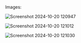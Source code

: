 Images:

![Screenshot 2024-10-20 120947](https://github.com/user-attachments/assets/9f6977a5-cc1a-4ee8-9f0f-75845c8827cc)

![Screenshot 2024-10-20 121012](https://github.com/user-attachments/assets/49483670-d9be-430d-a244-648da419ed99)

![Screenshot 2024-10-20 121030](https://github.com/user-attachments/assets/2fc436e9-2562-4bc2-a1d1-8afb644302e1)

